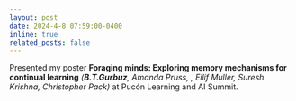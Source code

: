 ```yaml
---
layout: post
date: 2024-4-8 07:59:00-0400
inline: true
related_posts: false
---
```


Presented my poster **Foraging minds: Exploring memory mechanisms for continual learning** *(**B.T.Gurbuz**, Amanda Pruss, , Eilif Muller, Suresh Krishna, Christopher Pack)* at Pucón Learning and AI Summit.
